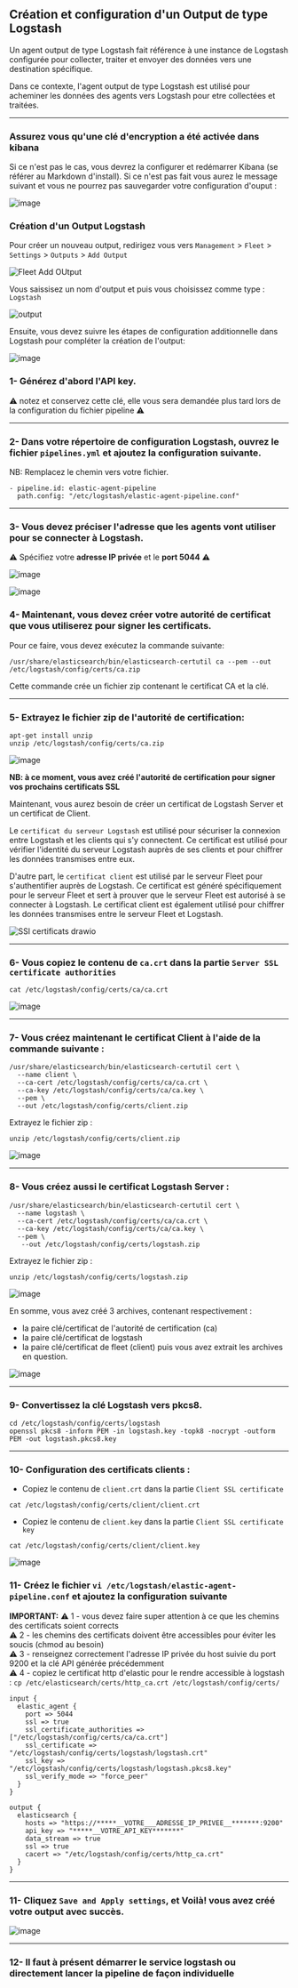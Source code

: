 ## Création et configuration d'un Output de type Logstash 

Un agent output de type Logstash fait référence à une instance de Logstash configurée pour collecter, traiter et envoyer des données vers une destination spécifique. 

Dans ce contexte, l'agent output de type Logstash est utilisé pour acheminer les données des agents vers Logstash pour etre collectées et traitées. 

---

### Assurez vous qu'une clé d'encryption a été activée dans kibana 

Si ce n'est pas le cas, vous devrez la configurer et redémarrer Kibana (se référer au Markdown d'install). 
Si ce n'est pas fait vous aurez le message suivant et vous ne pourrez pas sauvegarder votre configuration d'ouput :

![image](https://github.com/kplr-training/Elastic-Ingest/assets/123651815/4dd4f691-5669-48cb-a8bf-9d917aadf65f)

### Création d'un Output Logstash

Pour créer un nouveau output, redirigez vous vers `Management` > `Fleet` > `Settings` > `Outputs` > `Add Output`

![Fleet Add OUtput](https://user-images.githubusercontent.com/123748177/235136317-474b64aa-2111-4e2c-87ac-20cf69427eea.png)

Vous saissisez un nom d'output et puis vous choisissez comme type : ` Logstash `

![output](https://user-images.githubusercontent.com/123748177/235136771-1d58e3d5-9f9a-4fd4-a137-5b253623465f.png)

Ensuite, vous devez suivre les étapes de configuration additionnelle dans Logstash pour compléter la création de l'output: 

![image](https://user-images.githubusercontent.com/123748177/235137339-5e837a48-c540-4de7-bee4-d5d270a56a98.png)

### 1- Générez d'abord l'API key.

⚠️ notez et conservez cette clé, elle vous sera demandée plus tard lors de la configuration du fichier pipeline ⚠️ 

---

### 2- Dans votre répertoire de configuration Logstash, ouvrez le fichier `pipelines.yml` et ajoutez la configuration suivante.

NB: Remplacez le chemin vers votre fichier.

```
- pipeline.id: elastic-agent-pipeline
  path.config: "/etc/logstash/elastic-agent-pipeline.conf"

```
---

### 3- Vous devez préciser l'adresse que les agents vont utiliser pour se connecter à Logstash.<br> 
   :warning: Spécifiez votre **adresse IP privée** et le **port 5044** :warning:

![image](https://user-images.githubusercontent.com/123748177/235174010-7e450e63-7c76-482f-9880-0cf9a6a527fc.png)

![image](https://github.com/kplr-training/Elastic-Ingest/assets/123651815/2ac736b6-3a72-4a61-91ca-d6111e3100e4)

### 4- Maintenant, vous devez créer votre autorité de certificat que vous utiliserez pour signer les certificats.

Pour ce faire, vous devez exécutez la commande suivante: 
```
/usr/share/elasticsearch/bin/elasticsearch-certutil ca --pem --out /etc/logstash/config/certs/ca.zip
```
Cette commande crée un fichier zip contenant le certificat CA et la clé. 

---

### 5-  Extrayez le fichier zip de l'autorité de certification:

```
apt-get install unzip
unzip /etc/logstash/config/certs/ca.zip
```
![image](https://user-images.githubusercontent.com/123748177/235146035-6fa22863-c645-42b1-a12f-5653dea6e90e.png)

**NB: à ce moment, vous avez créé l'autorité de certification pour signer vos prochains certificats SSL**

Maintenant, vous aurez besoin de créer un certificat de Logstash Server et un certificat de Client.

Le `certificat du serveur Logstash` est utilisé pour sécuriser la connexion entre Logstash et les clients qui s'y connectent.
Ce certificat est utilisé pour vérifier l'identité du serveur Logstash auprès de ses clients et pour chiffrer les données transmises entre eux.

D'autre part, le `certificat client` est utilisé par le serveur Fleet pour s'authentifier auprès de Logstash. 
Ce certificat est généré spécifiquement pour le serveur Fleet et sert à prouver que le serveur Fleet est autorisé à se connecter à Logstash. 
Le certificat client est également utilisé pour chiffrer les données transmises entre le serveur Fleet et Logstash.


![SSl certificats drawio](https://user-images.githubusercontent.com/123748177/235360276-4d67a37c-ae94-4d99-9a5f-78e8bd9ab6c5.png)

---

### 6- Vous copiez le contenu de `ca.crt` dans la partie `Server SSL certificate authorities` 

```
cat /etc/logstash/config/certs/ca/ca.crt
```

![image](https://user-images.githubusercontent.com/123748177/235361006-925922d7-064f-4543-8287-48a284484dfd.png)

---

### 7- Vous créez maintenant le certificat Client à l'aide de la commande suivante : 

```
/usr/share/elasticsearch/bin/elasticsearch-certutil cert \
  --name client \
  --ca-cert /etc/logstash/config/certs/ca/ca.crt \
  --ca-key /etc/logstash/config/certs/ca/ca.key \
  --pem \
  --out /etc/logstash/config/certs/client.zip
```
Extrayez le fichier zip :

```
unzip /etc/logstash/config/certs/client.zip
```
![image](https://user-images.githubusercontent.com/123748177/235362711-1cbebe38-6c93-4862-8ebe-56c67f39f93f.png)

---

### 8- Vous créez aussi le certificat Logstash Server : 

```
/usr/share/elasticsearch/bin/elasticsearch-certutil cert \
  --name logstash \
  --ca-cert /etc/logstash/config/certs/ca/ca.crt \
  --ca-key /etc/logstash/config/certs/ca/ca.key \
  --pem \
   --out /etc/logstash/config/certs/logstash.zip

```

Extrayez le fichier zip :

```
unzip /etc/logstash/config/certs/logstash.zip
```
![image](https://user-images.githubusercontent.com/123748177/235362724-63f8a7f1-c89a-4077-bef1-8012690d711c.png)

En somme, vous avez créé 3 archives, contenant respectivement : 
- la paire clé/certificat de l'autorité de certification (ca)
- la paire clé/certificat de logstash
- la paire clé/certificat de fleet (client)
puis vous avez extrait les archives en question. 

![image](https://github.com/kplr-training/Elastic-Ingest/assets/123651815/00c58830-edc2-4c07-8d12-fa5571b61af8)


---

### 9- Convertissez la clé Logstash vers pkcs8.

```
cd /etc/logstash/config/certs/logstash
openssl pkcs8 -inform PEM -in logstash.key -topk8 -nocrypt -outform PEM -out logstash.pkcs8.key
```

---

### 10- Configuration des certificats clients : 

- Copiez le contenu de `client.crt` dans la partie `Client SSL certificate` 


```
cat /etc/logstash/config/certs/client/client.crt
```

- Copiez le contenu de `client.key` dans la partie `Client SSL certificate key`

```
cat /etc/logstash/config/certs/client/client.key
```

![image](https://user-images.githubusercontent.com/123748177/235361083-74685b14-09da-48ef-94bd-1c4e303dbfe9.png)

### 11- Créez le fichier `vi /etc/logstash/elastic-agent-pipeline.conf` et ajoutez la configuration suivante <br>
**IMPORTANT:**
⚠️ 1 - vous devez faire super attention à ce que les chemins des certificats soient corrects<br>
⚠️ 2 - les chemins des certificats doivent être accessibles  pour éviter les soucis (chmod au besoin)<br>
⚠️ 3 - renseignez correctement l'adresse IP privée du host suivie du port 9200 et la clé API générée précédemment<br>
⚠️ 4 - copiez le certificat http d'elastic pour le rendre accessible à logstash : 
`cp /etc/elasticsearch/certs/http_ca.crt /etc/logstash/config/certs/`


````
input {
  elastic_agent {
    port => 5044
    ssl => true
    ssl_certificate_authorities => ["/etc/logstash/config/certs/ca/ca.crt"]
    ssl_certificate => "/etc/logstash/config/certs/logstash/logstash.crt"
    ssl_key => "/etc/logstash/config/certs/logstash/logstash.pkcs8.key"
    ssl_verify_mode => "force_peer"
  }
}

output {
  elasticsearch {
    hosts => "https://*****__VOTRE___ADRESSE_IP_PRIVEE__*******:9200"
    api_key => "*****__VOTRE_API_KEY*******"
    data_stream => true
    ssl => true
    cacert => "/etc/logstash/config/certs/http_ca.crt"
  }
}

````

---

### 11- Cliquez `Save and Apply settings`, et Voilà! vous avez créé votre output avec succès.

![image](https://github.com/kplr-training/Elastic-Ingest/assets/123651815/12cb7e0b-bf08-4b3c-a683-c68f213dc2e1)

---

### 12- Il faut à présent démarrer le service logstash ou directement lancer la pipeline de façon individuelle
